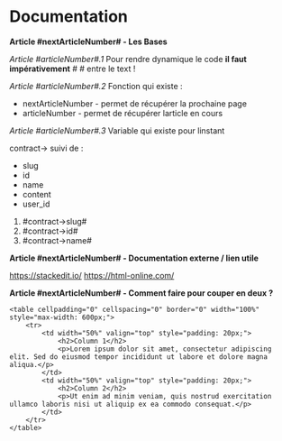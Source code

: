 # Documentation

**Article #nextArticleNumber# - Les Bases**

*Article #articleNumber#.1*
Pour rendre dynamique le code **il faut impérativement** # # entre le text !

*Article #articleNumber#.2* Fonction qui existe :

* nextArticleNumber - permet de récupérer la prochaine page
* articleNumber - permet de récupérer larticle en cours

*Article #articleNumber#.3* Variable qui existe pour linstant

contract-> suivi de :

* slug
* id
* name
* content
* user_id

1. #contract->slug#
2. #contract->id#
3. #contract->name#

**Article #nextArticleNumber# - Documentation externe / lien utile**

https://stackedit.io/
https://html-online.com/

**Article #nextArticleNumber# - Comment faire pour couper en deux ?**

    <table cellpadding="0" cellspacing="0" border="0" width="100%" style="max-width: 600px;">
        <tr>
            <td width="50%" valign="top" style="padding: 20px;">
                <h2>Column 1</h2>
                <p>Lorem ipsum dolor sit amet, consectetur adipiscing elit. Sed do eiusmod tempor incididunt ut labore et dolore magna aliqua.</p>
            </td>
            <td width="50%" valign="top" style="padding: 20px;">
                <h2>Column 2</h2>
                <p>Ut enim ad minim veniam, quis nostrud exercitation ullamco laboris nisi ut aliquip ex ea commodo consequat.</p>
            </td>
        </tr>
    </table>